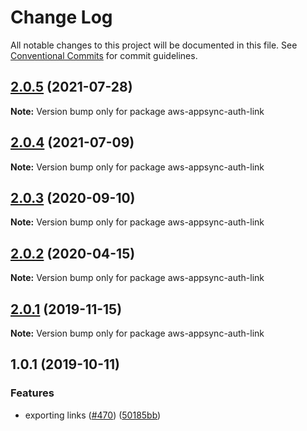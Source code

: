 # Change Log

All notable changes to this project will be documented in this file.
See [Conventional Commits](https://conventionalcommits.org) for commit guidelines.

<a name="2.0.5"></a>
## [2.0.5](https://github.com/awslabs/aws-mobile-appsync-sdk-js/compare/aws-appsync-auth-link@2.0.4...aws-appsync-auth-link@2.0.5) (2021-07-28)




**Note:** Version bump only for package aws-appsync-auth-link

<a name="2.0.4"></a>
## [2.0.4](https://github.com/awslabs/aws-mobile-appsync-sdk-js/compare/aws-appsync-auth-link@2.0.3...aws-appsync-auth-link@2.0.4) (2021-07-09)




**Note:** Version bump only for package aws-appsync-auth-link

<a name="2.0.3"></a>
## [2.0.3](https://github.com/awslabs/aws-mobile-appsync-sdk-js/compare/aws-appsync-auth-link@2.0.2...aws-appsync-auth-link@2.0.3) (2020-09-10)




**Note:** Version bump only for package aws-appsync-auth-link

<a name="2.0.2"></a>
## [2.0.2](https://github.com/awslabs/aws-mobile-appsync-sdk-js/compare/aws-appsync-auth-link@2.0.1...aws-appsync-auth-link@2.0.2) (2020-04-15)




**Note:** Version bump only for package aws-appsync-auth-link

<a name="2.0.1"></a>
## [2.0.1](https://github.com/awslabs/aws-mobile-appsync-sdk-js/compare/aws-appsync-auth-link@1.0.1...aws-appsync-auth-link@2.0.1) (2019-11-15)




**Note:** Version bump only for package aws-appsync-auth-link

<a name="1.0.1"></a>
## 1.0.1 (2019-10-11)


### Features

* exporting links ([#470](https://github.com/awslabs/aws-mobile-appsync-sdk-js/issues/470)) ([50185bb](https://github.com/awslabs/aws-mobile-appsync-sdk-js/commit/50185bb))
